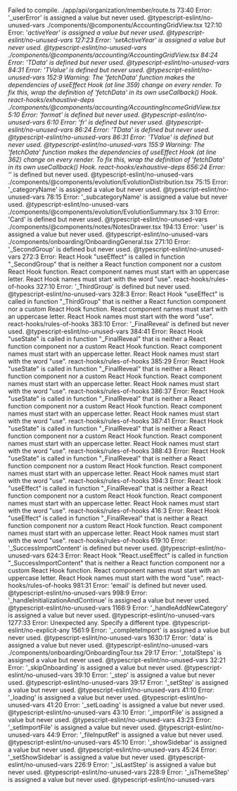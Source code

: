 Failed to compile.
./app/api/organization/member/route.ts
73:40  Error: '_userError' is assigned a value but never used.  @typescript-eslint/no-unused-vars
./components/@components/AccountingGridView.tsx
127:10  Error: '_activeYear' is assigned a value but never used.  @typescript-eslint/no-unused-vars
127:23  Error: 'setActiveYear' is assigned a value but never used.  @typescript-eslint/no-unused-vars
./components/@components/accounting/AccountingGridView.tsx
84:24  Error: 'TData' is defined but never used.  @typescript-eslint/no-unused-vars
84:31  Error: 'TValue' is defined but never used.  @typescript-eslint/no-unused-vars
152:9  Warning: The 'fetchData' function makes the dependencies of useEffect Hook (at line 359) change on every render. To fix this, wrap the definition of 'fetchData' in its own useCallback() Hook.  react-hooks/exhaustive-deps
./components/@components/accounting/AccountingIncomeGridView.tsx
5:10  Error: 'format' is defined but never used.  @typescript-eslint/no-unused-vars
6:10  Error: 'fr' is defined but never used.  @typescript-eslint/no-unused-vars
86:24  Error: 'TData' is defined but never used.  @typescript-eslint/no-unused-vars
86:31  Error: 'TValue' is defined but never used.  @typescript-eslint/no-unused-vars
155:9  Warning: The 'fetchData' function makes the dependencies of useEffect Hook (at line 362) change on every render. To fix this, wrap the definition of 'fetchData' in its own useCallback() Hook.  react-hooks/exhaustive-deps
656:24  Error: '_' is defined but never used.  @typescript-eslint/no-unused-vars
./components/@components/evolution/EvolutionDistribution.tsx
75:15  Error: '_categoryName' is assigned a value but never used.  @typescript-eslint/no-unused-vars
78:15  Error: '_subcategoryName' is assigned a value but never used.  @typescript-eslint/no-unused-vars
./components/@components/evolution/EvolutionSummary.tsx
3:10  Error: 'Card' is defined but never used.  @typescript-eslint/no-unused-vars
./components/@components/notes/NotesDrawer.tsx
194:13  Error: 'user' is assigned a value but never used.  @typescript-eslint/no-unused-vars
./components/onboarding/OnboardingGeneral.tsx
271:10  Error: '_SecondGroup' is defined but never used.  @typescript-eslint/no-unused-vars
272:3  Error: React Hook "useEffect" is called in function "_SecondGroup" that is neither a React function component nor a custom React Hook function. React component names must start with an uppercase letter. React Hook names must start with the word "use".  react-hooks/rules-of-hooks
327:10  Error: '_ThirdGroup' is defined but never used.  @typescript-eslint/no-unused-vars
328:3  Error: React Hook "useEffect" is called in function "_ThirdGroup" that is neither a React function component nor a custom React Hook function. React component names must start with an uppercase letter. React Hook names must start with the word "use".  react-hooks/rules-of-hooks
383:10  Error: '_FinalReveal' is defined but never used.  @typescript-eslint/no-unused-vars
384:41  Error: React Hook "useState" is called in function "_FinalReveal" that is neither a React function component nor a custom React Hook function. React component names must start with an uppercase letter. React Hook names must start with the word "use".  react-hooks/rules-of-hooks
385:29  Error: React Hook "useState" is called in function "_FinalReveal" that is neither a React function component nor a custom React Hook function. React component names must start with an uppercase letter. React Hook names must start with the word "use".  react-hooks/rules-of-hooks
386:37  Error: React Hook "useState" is called in function "_FinalReveal" that is neither a React function component nor a custom React Hook function. React component names must start with an uppercase letter. React Hook names must start with the word "use".  react-hooks/rules-of-hooks
387:41  Error: React Hook "useState" is called in function "_FinalReveal" that is neither a React function component nor a custom React Hook function. React component names must start with an uppercase letter. React Hook names must start with the word "use".  react-hooks/rules-of-hooks
388:43  Error: React Hook "useState" is called in function "_FinalReveal" that is neither a React function component nor a custom React Hook function. React component names must start with an uppercase letter. React Hook names must start with the word "use".  react-hooks/rules-of-hooks
394:3  Error: React Hook "useEffect" is called in function "_FinalReveal" that is neither a React function component nor a custom React Hook function. React component names must start with an uppercase letter. React Hook names must start with the word "use".  react-hooks/rules-of-hooks
416:3  Error: React Hook "useEffect" is called in function "_FinalReveal" that is neither a React function component nor a custom React Hook function. React component names must start with an uppercase letter. React Hook names must start with the word "use".  react-hooks/rules-of-hooks
619:10  Error: '_SuccessImportContent' is defined but never used.  @typescript-eslint/no-unused-vars
624:3  Error: React Hook "React.useEffect" is called in function "_SuccessImportContent" that is neither a React function component nor a custom React Hook function. React component names must start with an uppercase letter. React Hook names must start with the word "use".  react-hooks/rules-of-hooks
981:31  Error: 'email' is defined but never used.  @typescript-eslint/no-unused-vars
998:9  Error: '_handleInitializationAndContinue' is assigned a value but never used.  @typescript-eslint/no-unused-vars
1166:9  Error: '_handleAddNewCategory' is assigned a value but never used.  @typescript-eslint/no-unused-vars
1277:33  Error: Unexpected any. Specify a different type.  @typescript-eslint/no-explicit-any
1561:9  Error: '_completeImport' is assigned a value but never used.  @typescript-eslint/no-unused-vars
1630:17  Error: 'data' is assigned a value but never used.  @typescript-eslint/no-unused-vars
./components/onboarding/OnboardingTour.tsx
29:17  Error: '_totalSteps' is assigned a value but never used.  @typescript-eslint/no-unused-vars
32:21  Error: '_skipOnboarding' is assigned a value but never used.  @typescript-eslint/no-unused-vars
39:10  Error: '_step' is assigned a value but never used.  @typescript-eslint/no-unused-vars
39:17  Error: '_setStep' is assigned a value but never used.  @typescript-eslint/no-unused-vars
41:10  Error: '_loading' is assigned a value but never used.  @typescript-eslint/no-unused-vars
41:20  Error: '_setLoading' is assigned a value but never used.  @typescript-eslint/no-unused-vars
43:10  Error: '_importFile' is assigned a value but never used.  @typescript-eslint/no-unused-vars
43:23  Error: '_setImportFile' is assigned a value but never used.  @typescript-eslint/no-unused-vars
44:9  Error: '_fileInputRef' is assigned a value but never used.  @typescript-eslint/no-unused-vars
45:10  Error: '_showSidebar' is assigned a value but never used.  @typescript-eslint/no-unused-vars
45:24  Error: '_setShowSidebar' is assigned a value but never used.  @typescript-eslint/no-unused-vars
226:9  Error: '_isLastStep' is assigned a value but never used.  @typescript-eslint/no-unused-vars
228:9  Error: '_isThemeStep' is assigned a value but never used.  @typescript-eslint/no-unused-vars